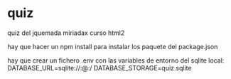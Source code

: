 # quiz
quiz del jquemada miriadax curso html2

hay que hacer un npm install para instalar los paquete del package.json

hay que crear un fichero .env con las variables de entorno del sqlite local:
DATABASE_URL=sqlite://:@:/
DATABASE_STORAGE=quiz.sqlite
